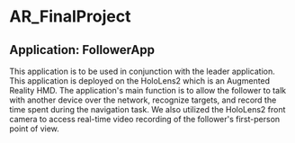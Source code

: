 # AR_FinalProject
## Application: FollowerApp 
This application is to be used in conjunction with the leader application. This application is deployed on the HoloLens2 which is an Augmented Reality HMD. The application's main function is to allow the follower to talk with another device over the network, recognize targets, and record the time spent during the navigation task. We also utilized the HoloLens2 front camera to access real-time video recording of the follower's first-person point of view. 


   




